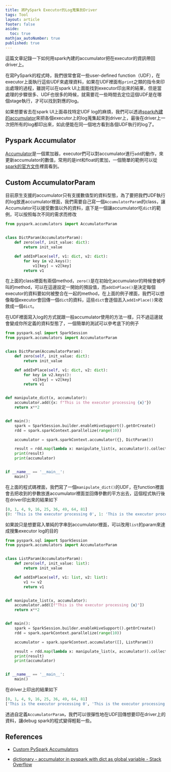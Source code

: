 ```yaml
---
title: 將PySpark Executor的Log蒐集到Driver
tags: Tool
layout: article
footer: false
aside:
  toc: true
mathjax_autoNumber: true
published: true
---
```


這篇文章記錄一下如何用spark內建的accumulator把在executor的資訊帶回driver上。

<!--more-->

在寫PySpark的程式時，我們很常會寫一些user-defined function（UDF），在executor上面執行這些UDF來處理資料，如果在UDF裡面有`print`之類的指令來印出處理的過程，雖說可以在spark UI上面能找到executor印出來的結果，但是當處理的步驟很多、UDF也很多的時候，就需要花一些時間去定位這個UDF是在哪個stage執行，才可以找到對應的log。

如果想要省去在spark UI上面尋找特定UDF log的麻煩，我們可以透過[spark內建的accumulator](https://spark.apache.org/docs/latest/api/python/reference/api/pyspark.Accumulator.html)來把各個executor上的log蒐集起來到driver上，最後在driver上一次把所有的log都印出來，如此便能在同一個地方看到各個UDF執行的log了。

## Pyspark Accumulator

[Accumulator](https://spark.apache.org/docs/latest/api/python/reference/api/pyspark.Accumulator.html)是一個累加器，executor們可以對accumulator進行`add`的動作，來更新accumulator的數值，常用的是int和float的累加，一個簡單的範例可以從[spark的官方文件](https://spark.apache.org/docs/latest/api/python/reference/api/pyspark.Accumulator.html)裡面看到。

## Custom AccumulatorParam

目前原生支援的accumulator只有支援數值型的資料型態，為了要把我們UDF執行的log放進accumulator裡面，我們需要自己寫一個`AccumulatorParam`的class，讓Accumulator可以接受數值以外的資料，底下是一個讓accumulator吃`dict`的範例，可以按照每次不同的需求而修改

```python
from pyspark.accumulators import AccumulatorParam


class DictParam(AccumulatorParam):
    def zero(self, init_value: dict):
        return init_value

    def addInPlace(self, v1: dict, v2: dict):
        for key in v2.keys():
            v1[key] = v2[key]
        return v1
```

在上面的class裡面有兩個method，`zero()`是在初始化accumulator的時候會被呼叫的method，可以在這邊設定一開始的預設值，而`addInPlace()`是決定每個executor的資料要如何被整合在一起的method，在上面的例子裡面，我們可以想像每個executor會回傳一個`dict`的資料，這些`dict`會逐個丟入`addInPlace()`來收斂成一個`dict`。

在UDF裡面寫入log的方式就跟一般accumulator使用的方法一樣，只不過這邊就會變成你所定義的資料型態了，一個簡單的測試可以參考底下的例子

```python
from pyspark.sql import SparkSession
from pyspark.accumulators import AccumulatorParam


class DictParam(AccumulatorParam):
    def zero(self, init_value: dict):
        return init_value

    def addInPlace(self, v1: dict, v2: dict):
        for key in v2.keys():
            v1[key] = v2[key]
        return v1


def manipulate_dict(x, accumulator):
    accumulator.add({x: f"This is the executor processing {x}"})
    return x**2


def main():
    spark = SparkSession.builder.enableHiveSupport().getOrCreate()
    rdd = spark.sparkContext.parallelize(range(10))

    accumulator = spark.sparkContext.accumulator({}, DictParam())

    result = rdd.map(lambda x: manipulate_list(x, accumulator)).collect()
    print(result)
    print(accumulator)


if __name__ == '__main__':
    main()
```

在上面的程式碼裡面，我們寫了一個`manipulate_dict()`的UDF，在function裡面會去把收到的參數放進accumulator裡面並回傳參數的平方出去，這個程式執行後在driver印出來的結果如下

```python
[0, 1, 4, 9, 16, 25, 36, 49, 64, 81]
{0: 'This is the executor processing 0', 1: 'This is the executor processing 1', 2: 'This is the executor processing 2', 3: 'This is the executor processing 3', 4: 'This is the executor processing 4', 5: 'This is the executor processing 5', 6: 'This is the executor processing 6', 7: 'This is the executor processing 7', 8: 'This is the executor processing 8', 9: 'This is the executor processing 9'}
```

如果說只是想要寫入單純的字串到accumulator裡面，可以改用`list`的param來達成搜集executor log的目的

```python
from pyspark.sql import SparkSession
from pyspark.accumulators import AccumulatorParam


class ListParam(AccumulatorParam):
    def zero(self, init_value: list):
        return init_value

    def addInPlace(self, v1: list, v2: list):
        v1 += v2
        return v1


def manipulate_list(x, accumulator):
    accumulator.add([f"This is the executor processing {x}"])
    return x**2


def main():
    spark = SparkSession.builder.enableHiveSupport().getOrCreate()
    rdd = spark.sparkContext.parallelize(range(10))

    accumulator = spark.sparkContext.accumulator([], ListParam())

    result = rdd.map(lambda x: manipulate_list(x, accumulator)).collect()
    print(result)
    print(accumulator)


if __name__ == '__main__':
    main()
```

在driver上印出的結果如下

```python
[0, 1, 4, 9, 16, 25, 36, 49, 64, 81]
['This is the executor processing 0', 'This is the executor processing 1', 'This is the executor processing 2', 'This is the executor processing 3', 'This is the executor processing 4', 'This is the executor processing 5', 'This is the executor processing 6', 'This is the executor processing 7', 'This is the executor processing 8', 'This is the executor processing 9']
```

透過自定義`AccumulatorParam`，我們可以很彈性地在UDF回傳想要印在driver上的資料，讓debug spark的程式變得輕鬆一些。

## References

* [Custom PySpark Accumulators](https://towardsdatascience.com/custom-pyspark-accumulators-310f63ca3c8c)

* [dictionary - accumulator in pyspark with dict as global variable - Stack Overflow](https://stackoverflow.com/questions/44640184/accumulator-in-pyspark-with-dict-as-global-variable)
